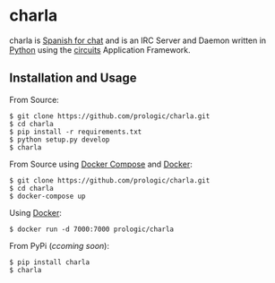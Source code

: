 charla
======

charla is [Spanish for chat](http://www.spanishcentral.com/translate/charla) and is an IRC Server and Daemon written in [Python](http://python.org/) using the [circuits](http://circuitsframework.org/) Application Framework.

Installation and Usage
----------------------

From Source:

    $ git clone https://github.com/prologic/charla.git
    $ cd charla
    $ pip install -r requirements.txt
    $ python setup.py develop
    $ charla

From Source using [Docker Compose](https://github.com/docker/compose) and [Docker](https://www.docker.com/):

    $ git clone https://github.com/prologic/charla.git
    $ cd charla
    $ docker-compose up

Using [Docker](https://www.docker.com/):

    $ docker run -d 7000:7000 prologic/charla

From PyPi (*ccoming soon*):

    $ pip install charla
    $ charla
